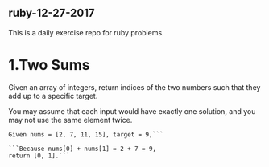 ## ruby-12-27-2017
This is a daily exercise repo for ruby problems. 

# 1.Two Sums
Given an array of integers, return indices of the two numbers such that they add up to a specific target.

You may assume that each input would have exactly one solution, and you may not use the same element twice.

```Example:
Given nums = [2, 7, 11, 15], target = 9,```

```Because nums[0] + nums[1] = 2 + 7 = 9,
return [0, 1].```
